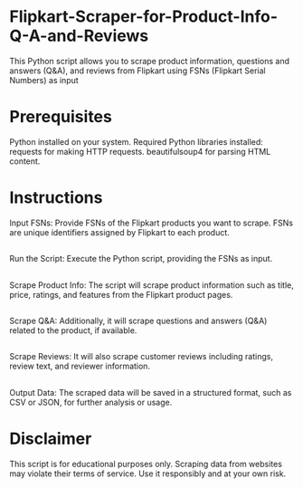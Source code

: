 # Flipkart-Scraper-for-Product-Info-Q-A-and-Reviews
This Python script allows you to scrape product information, questions and answers (Q&A), and reviews from Flipkart using FSNs (Flipkart Serial Numbers) as input
# Prerequisites
Python installed on your system.
Required Python libraries installed:
requests for making HTTP requests.
beautifulsoup4 for parsing HTML content.
# Instructions
Input FSNs: Provide FSNs of the Flipkart products you want to scrape. FSNs are unique identifiers assigned by Flipkart to each product.
##
Run the Script: Execute the Python script, providing the FSNs as input.
##
Scrape Product Info: The script will scrape product information such as title, price, ratings, and features from the Flipkart product pages.
##
Scrape Q&A: Additionally, it will scrape questions and answers (Q&A) related to the product, if available.
##
Scrape Reviews: It will also scrape customer reviews including ratings, review text, and reviewer information.
##
Output Data: The scraped data will be saved in a structured format, such as CSV or JSON, for further analysis or usage.
# Disclaimer
This script is for educational purposes only. Scraping data from websites may violate their terms of service. Use it responsibly and at your own risk.
